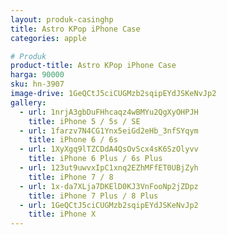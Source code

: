 ```yaml
---
layout: produk-casinghp
title: Astro KPop iPhone Case
categories: apple

# Produk
product-title: Astro KPop iPhone Case
harga: 90000
sku: hn-3907
image-drive: 1GeQCtJ5ciCUGMzb2sqipEYdJSKeNvJp2
gallery:
  - url: 1nrjA3gbDuFHhcaqz4wBMYu2QgXyOHPJH
    title: iPhone 5 / 5s / SE
  - url: 1farzv7N4CG1Ynx5eiGd2eHb_3nfSYqym
    title: iPhone 6 / 6s
  - url: 1XyXgq9lTZCDdA4QsOvScx4sK6SzOlyvv
    title: iPhone 6 Plus / 6s Plus
  - url: 123ut9uwvxIpC1xnq2EZhMFfET0UBjZyh
    title: iPhone 7 / 8
  - url: 1x-da7XLja7DKElD0KJ3VnFooNp2jZDpz
    title: iPhone 7 Plus / 8 Plus
  - url: 1GeQCtJ5ciCUGMzb2sqipEYdJSKeNvJp2
    title: iPhone X
---
```

